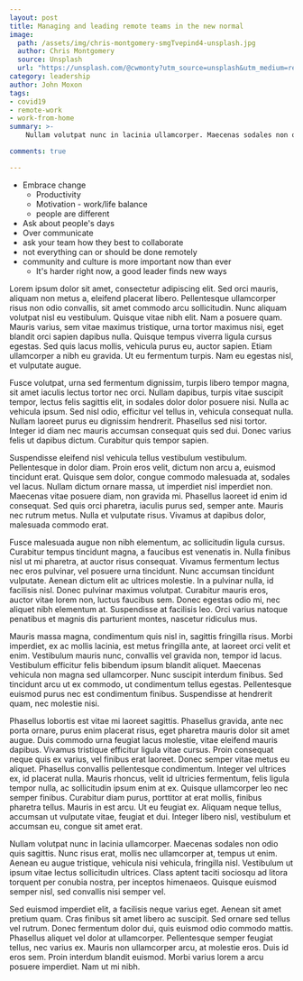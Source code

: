 ```yaml
---
layout: post
title: Managing and leading remote teams in the new normal
image: 
  path: /assets/img/chris-montgomery-smgTvepind4-unsplash.jpg
  author: Chris Montgomery
  source: Unsplash
  url: "https://unsplash.com/@cwmonty?utm_source=unsplash&utm_medium=referral&utm_content=creditCopyText"
category: leadership
author: John Moxon
tags: 
- covid19
- remote-work
- work-from-home
summary: >-
    Nullam volutpat nunc in lacinia ullamcorper. Maecenas sodales non odio quis sagittis. Nunc risus erat, mollis nec ullamcorper at, tempus ut enim. Aenean eu augue tristique, vehicula nisi vehicula, fringilla nisl. Vestibulum ut ipsum vi 

comments: true

---
```


* Embrace change
    * Productivity 
    * Motivation - work/life balance
    * people are different
* Ask about people's days
* Over communicate
* ask your team how they best to collaborate
* not everything can or should be done remotely
* community and culture is more important now than ever
    * It's harder right now, a good leader finds new ways

Lorem ipsum dolor sit amet, consectetur adipiscing elit. Sed orci mauris, aliquam non metus a, eleifend placerat libero. Pellentesque ullamcorper risus non odio convallis, sit amet commodo arcu sollicitudin. Nunc aliquam volutpat nisl eu vestibulum. Quisque vitae nibh elit. Nam a posuere quam. Mauris varius, sem vitae maximus tristique, urna tortor maximus nisi, eget blandit orci sapien dapibus nulla. Quisque tempus viverra ligula cursus egestas. Sed quis lacus mollis, vehicula purus eu, auctor sapien. Etiam ullamcorper a nibh eu gravida. Ut eu fermentum turpis. Nam eu egestas nisl, et vulputate augue.

Fusce volutpat, urna sed fermentum dignissim, turpis libero tempor magna, sit amet iaculis lectus tortor nec orci. Nullam dapibus, turpis vitae suscipit tempor, lectus felis sagittis elit, in sodales dolor dolor posuere nisi. Nulla ac vehicula ipsum. Sed nisl odio, efficitur vel tellus in, vehicula consequat nulla. Nullam laoreet purus eu dignissim hendrerit. Phasellus sed nisi tortor. Integer id diam nec mauris accumsan consequat quis sed dui. Donec varius felis ut dapibus dictum. Curabitur quis tempor sapien.

Suspendisse eleifend nisl vehicula tellus vestibulum vestibulum. Pellentesque in dolor diam. Proin eros velit, dictum non arcu a, euismod tincidunt erat. Quisque sem dolor, congue commodo malesuada at, sodales vel lacus. Nullam dictum ornare massa, ut imperdiet nisl imperdiet non. Maecenas vitae posuere diam, non gravida mi. Phasellus laoreet id enim id consequat. Sed quis orci pharetra, iaculis purus sed, semper ante. Mauris nec rutrum metus. Nulla et vulputate risus. Vivamus at dapibus dolor, malesuada commodo erat.

Fusce malesuada augue non nibh elementum, ac sollicitudin ligula cursus. Curabitur tempus tincidunt magna, a faucibus est venenatis in. Nulla finibus nisl ut mi pharetra, at auctor risus consequat. Vivamus fermentum lectus nec eros pulvinar, vel posuere urna tincidunt. Nunc accumsan tincidunt vulputate. Aenean dictum elit ac ultrices molestie. In a pulvinar nulla, id facilisis nisl. Donec pulvinar maximus volutpat. Curabitur mauris eros, auctor vitae lorem non, luctus faucibus sem. Donec egestas odio mi, nec aliquet nibh elementum at. Suspendisse at facilisis leo. Orci varius natoque penatibus et magnis dis parturient montes, nascetur ridiculus mus.

Mauris massa magna, condimentum quis nisl in, sagittis fringilla risus. Morbi imperdiet, ex ac mollis lacinia, est metus fringilla ante, at laoreet orci velit et enim. Vestibulum mauris nunc, convallis vel gravida non, tempor id lacus. Vestibulum efficitur felis bibendum ipsum blandit aliquet. Maecenas vehicula non magna sed ullamcorper. Nunc suscipit interdum finibus. Sed tincidunt arcu ut ex commodo, ut condimentum tellus egestas. Pellentesque euismod purus nec est condimentum finibus. Suspendisse at hendrerit quam, nec molestie nisi.

Phasellus lobortis est vitae mi laoreet sagittis. Phasellus gravida, ante nec porta ornare, purus enim placerat risus, eget pharetra mauris dolor sit amet augue. Duis commodo urna feugiat lacus molestie, vitae eleifend mauris dapibus. Vivamus tristique efficitur ligula vitae cursus. Proin consequat neque quis ex varius, vel finibus erat laoreet. Donec semper vitae metus eu aliquet. Phasellus convallis pellentesque condimentum. Integer vel ultrices ex, id placerat nulla. Mauris rhoncus, velit id ultricies fermentum, felis ligula tempor nulla, ac sollicitudin ipsum enim at ex. Quisque ullamcorper leo nec semper finibus. Curabitur diam purus, porttitor at erat mollis, finibus pharetra tellus. Mauris in est arcu. Ut eu feugiat ex. Aliquam neque tellus, accumsan ut vulputate vitae, feugiat et dui. Integer libero nisl, vestibulum et accumsan eu, congue sit amet erat.

Nullam volutpat nunc in lacinia ullamcorper. Maecenas sodales non odio quis sagittis. Nunc risus erat, mollis nec ullamcorper at, tempus ut enim. Aenean eu augue tristique, vehicula nisi vehicula, fringilla nisl. Vestibulum ut ipsum vitae lectus sollicitudin ultrices. Class aptent taciti sociosqu ad litora torquent per conubia nostra, per inceptos himenaeos. Quisque euismod semper nisl, sed convallis nisi semper vel.

Sed euismod imperdiet elit, a facilisis neque varius eget. Aenean sit amet pretium quam. Cras finibus sit amet libero ac suscipit. Sed ornare sed tellus vel rutrum. Donec fermentum dolor dui, quis euismod odio commodo mattis. Phasellus aliquet vel dolor at ullamcorper. Pellentesque semper feugiat tellus, nec varius ex. Mauris non ullamcorper arcu, at molestie eros. Duis id eros sem. Proin interdum blandit euismod. Morbi varius lorem a arcu posuere imperdiet. Nam ut mi nibh.
